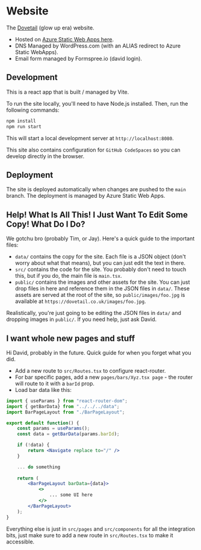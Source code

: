 # Website

The [Dovetail](https://dovetail.co.uk) (glow up era) website.

- Hosted on [Azure Static Web Apps here](https://portal.azure.com/#@daviddavidwhitneyco292.onmicrosoft.com/resource/subscriptions/19148c60-3e4a-465a-bfc0-06941727ea7e/resourcegroups/StaticSites/providers/Microsoft.Web/staticSites/dovetail/staticsite).
- DNS Managed by WordPress.com (with an ALIAS redirect to Azure Static WebApps).
- Email form managed by Formspree.io (david login).

## Development

This is a react app that is built / managed by Vite.

To run the site locally, you'll need to have Node.js installed. Then, run the following commands:

```bash
npm install
npm run start
```

This will start a local development server at `http://localhost:8080`.

This site also contains configuration for `GitHub CodeSpaces` so you can develop directly in the browser.

## Deployment

The site is deployed automatically when changes are pushed to the `main` branch. The deployment is managed by Azure Static Web Apps.

## Help! What Is All This! I Just Want To Edit Some Copy! What Do I Do?

We gotchu bro (probably Tim, or Jay). Here's a quick guide to the important files:

- `data/` contains the copy for the site. Each file is a JSON object (don't worry about what that means), but you can just edit the text in there.
- `src/` contains the code for the site. You probably don't need to touch this, but if you do, the main file is `main.tsx`.
- `public/` contains the images and other assets for the site. You can just drop files in here and reference them in the JSON files in `data/`. These assets are served at the root of the site, so `public/images/foo.jpg` is available at `https://dovetail.co.uk/images/foo.jpg`.

Realistically, you're just going to be editing the JSON files in `data/` and dropping images in `public/`. If you need help, just ask David.

## I want whole new pages and stuff

Hi David, probably in the future. Quick guide for when you forget what you did.

- Add a new route to `src/Routes.tsx` to configure react-router.
- For bar specific pages, add a new `pages/bars/Xyz.tsx page` - the router will route to it with a `barId` prop.
- Load bar data like this:

```jsx
import { useParams } from "react-router-dom";
import { getBarData} from "../../../data";
import BarPageLayout from "./BarPageLayout";

export default function() {
    const params = useParams();
    const data = getBarData(params.barId);

    if (!data) {
        return <Navigate replace to="/" />
    }

    ... do something
    
    return (
        <BarPageLayout barData={data}>
            <>
                ... some UI here
            </>
        </BarPageLayout>
    );
}
```

Everything else is just in `src/pages` and `src/components` for all the integration bits, just make sure to add a new route in `src/Routes.tsx` to make it accessible.
